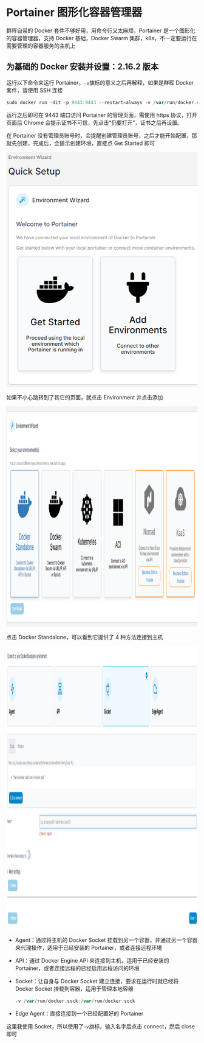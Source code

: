 # Portainer 图形化容器管理器
<p id="tvzdrWTqq7U261VBaDsGHD">

群晖自带的 Docker 套件不够好用，用命令行又太麻烦，Portainer 是一个图形化的容器管理器，支持 Docker 基础，Docker Swarm 集群，k8s，不一定要运行在需要管理的容器服务的主机上

</p>


<p id="qxQuJXTzWXih72CMS6giqH">

## 为基础的 Docker 安装并设置：2.16.2 版本

</p>


<p id="ptCaCLvjWScNyjzkYcvCmp">

运行以下命令来运行 Portainer，`-v`旗标的意义之后再解释，如果是群晖 Docker 套件，请使用 SSH 连接

</p>


<p id="5XQsQwabktuojfrcKqat3A">

```Go
sudo docker run -dit -p 9443:9443 --restart=always -v /var/run/docker.sock:/var/run/docker.sock --name portainer portainer/portainer-ce:2.16.2
```


</p>


<p id="7QsUX3SY1xBNrzYdt5FRGD">

运行之后即可在 9443 端口访问 Portainer 的管理页面，需使用 https 协议，打开页面后 Chrome 会提示证书不可信，先点击“仍要打开”，证书之后再设置。

</p>


<p id="iZtKbrZEVR1RCeDxe3ma4d">

在 Portainer 没有管理员账号时，会提醒创建管理员账号，之后才能开始配置，那就先创建，完成后，会提示创建环境，直接点 Get Started 即可

</p>


<p id="5H2Vh4ZpQcJ4gDh33KcLAn">

<img src="./assets/image0.png" width="512.000000" height="617.000000">

</p>


<p id="gfSHnTthiKeHG4gFp5oXYf">

如果不小心跳转到了其它的页面，就点击 Environment 并点击添加

</p>


<p id="eYyvhnKXfMi3sUbfJ9eCjB">

<img src="./assets/image1.png" width="1357.000000" height="579.000000">

</p>


<p id="nsfa3BNdBv5VjKeVpxodgN">

点击 Docker Standalone，可以看到它提供了 4 种方法连接到主机

</p>


<p id="gUHG7BayKP3dbpkGmnz3Ck">

<img src="./assets/image2.png" width="1795.000000" height="745.000000">

</p>


- Agent：通过将主机的 Docker Socket 挂载到另一个容器，并通过另一个容器来代理操作，适用于已经安装的 Portainer，或者连接远程环境




- API：通过 Docker Engine API 来连接到主机，适用于已经安装的 Portainer，或者连接远程的已经启用远程访问的环境
	<p id="gNpMmPfJgwU8FsqnYeAErd">
	
	
	
	</p>




- Socket：让自身与 Docker Socket 建立连接，要求在运行时就已经将 Docker Socket 挂载到容器，适用于管理本地容器
	<p id="325HsJzn3q8UWQqUcCVnfa">
	
	```Go
	-v /var/run/docker.sock:/var/run/docker.sock
	```
	
	
	</p>


- Edge Agent：直接连接到一个已经配置好的 Portainer


<p id="3kTtfBqYG71hZEU9DLyoBc">

这里我使用 Socket，所以使用了`-v`旗标，输入名字后点击 connect，然后 close 即可

</p>


